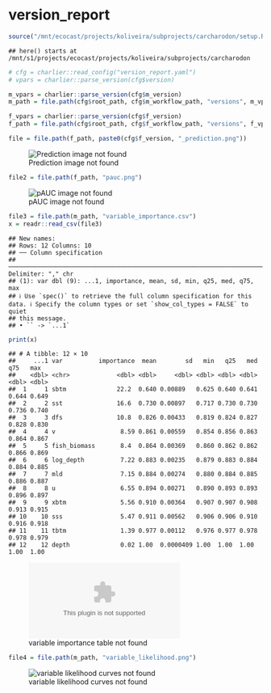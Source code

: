 version_report
================

``` r
source("/mnt/ecocast/projects/koliveira/subprojects/carcharodon/setup.R")
```

    ## here() starts at /mnt/s1/projects/ecocast/projects/koliveira/subprojects/carcharodon

``` r
# cfg = charlier::read_config("version_report.yaml")
# vpars = charlier::parse_version(cfg$version)

m_vpars = charlier::parse_version(cfg$m_version)
m_path = file.path(cfg$root_path, cfg$m_workflow_path, "versions", m_vpars[["major"]], m_vpars[["minor"]], cfg$m_version)

f_vpars = charlier::parse_version(cfg$f_version)
f_path = file.path(cfg$root_path, cfg$f_workflow_path, "versions", f_vpars[["major"]], f_vpars[["minor"]], cfg$f_version)
```

``` r
file = file.path(f_path, paste0(cfg$f_version, "_prediction.png"))
```

<figure>
<img
src="/mnt/s1/projects/ecocast/projects/koliveira/subprojects/carcharodon//workflows/forecast_workflow/versions/v01/200/v01.200.11/v01.200.11_prediction.png"
alt="Prediction image not found" />
<figcaption aria-hidden="true">Prediction image not found</figcaption>
</figure>

``` r
file2 = file.path(f_path, "pauc.png")
```

<figure>
<img
src="/mnt/s1/projects/ecocast/projects/koliveira/subprojects/carcharodon//workflows/forecast_workflow/versions/v01/200/v01.200.11/pauc.png"
alt="pAUC image not found" />
<figcaption aria-hidden="true">pAUC image not found</figcaption>
</figure>

``` r
file3 = file.path(m_path, "variable_importance.csv")
x = readr::read_csv(file3)
```

    ## New names:
    ## Rows: 12 Columns: 10
    ## ── Column specification
    ## ──────────────────────────────────────────────────────────────────────────────────────────────────────────────────────── Delimiter: "," chr
    ## (1): var dbl (9): ...1, importance, mean, sd, min, q25, med, q75, max
    ## ℹ Use `spec()` to retrieve the full column specification for this data. ℹ Specify the column types or set `show_col_types = FALSE` to quiet
    ## this message.
    ## • `` -> `...1`

``` r
print(x)
```

    ## # A tibble: 12 × 10
    ##     ...1 var          importance  mean        sd   min   q25   med   q75   max
    ##    <dbl> <chr>             <dbl> <dbl>     <dbl> <dbl> <dbl> <dbl> <dbl> <dbl>
    ##  1     1 sbtm              22.2  0.640 0.00889   0.625 0.640 0.641 0.644 0.649
    ##  2     2 sst               16.6  0.730 0.00897   0.717 0.730 0.730 0.736 0.740
    ##  3     3 dfs               10.8  0.826 0.00433   0.819 0.824 0.827 0.828 0.830
    ##  4     4 v                  8.59 0.861 0.00559   0.854 0.856 0.863 0.864 0.867
    ##  5     5 fish_biomass       8.4  0.864 0.00369   0.860 0.862 0.862 0.866 0.869
    ##  6     6 log_depth          7.22 0.883 0.00235   0.879 0.883 0.884 0.884 0.885
    ##  7     7 mld                7.15 0.884 0.00274   0.880 0.884 0.885 0.886 0.887
    ##  8     8 u                  6.55 0.894 0.00271   0.890 0.893 0.893 0.896 0.897
    ##  9     9 xbtm               5.56 0.910 0.00364   0.907 0.907 0.908 0.913 0.915
    ## 10    10 sss                5.47 0.911 0.00562   0.906 0.906 0.910 0.916 0.918
    ## 11    11 tbtm               1.39 0.977 0.00112   0.976 0.977 0.978 0.978 0.979
    ## 12    12 depth              0.02 1.00  0.0000409 1.00  1.00  1.00  1.00  1.00

<figure>
<embed
src="/mnt/s1/projects/ecocast/projects/koliveira/subprojects/carcharodon//workflows/modeling_workflow/versions/v01/200/v01.200.11/variable_importance.csv" />
<figcaption aria-hidden="true">variable importance table not
found</figcaption>
</figure>

``` r
file4 = file.path(m_path, "variable_likelihood.png")
```

<figure>
<img
src="/mnt/s1/projects/ecocast/projects/koliveira/subprojects/carcharodon//workflows/modeling_workflow/versions/v01/200/v01.200.11/variable_likelihood.png"
alt="variable likelihood curves not found" />
<figcaption aria-hidden="true">variable likelihood curves not
found</figcaption>
</figure>
